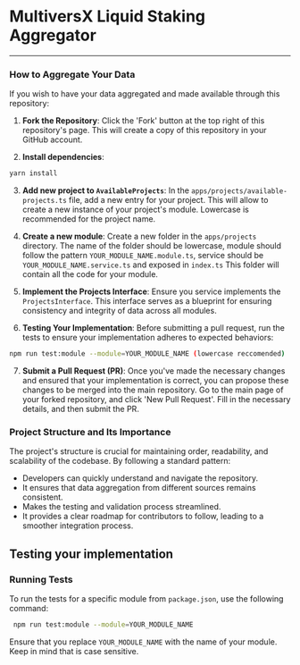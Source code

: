 # MultiversX Liquid Staking Aggregator

---

### How to Aggregate Your Data

If you wish to have your data aggregated and made available through this repository:

1. **Fork the Repository**: Click the 'Fork' button at the top right of this repository's page. This will create a copy of this repository in your GitHub account.

2. **Install dependencies**:

```bash
yarn install
```

3. **Add new project to `AvailableProjects`**: In the `apps/projects/available-projects.ts` file, add a new entry for your project. This will allow to create a new instance of your project's module. Lowercase is recommended for the project name.

4. **Create a new module**: Create a new folder in the `apps/projects` directory. The name of the folder should be lowercase, module should follow the pattern `YOUR_MODULE_NAME.module.ts`, service should be `YOUR_MODULE_NAME.service.ts` and exposed in `index.ts` This folder will contain all the code for your module.

5. **Implement the Projects Interface**: Ensure you service implements the `ProjectsInterface`. This interface serves as a blueprint for ensuring consistency and integrity of data across all modules.

6. **Testing Your Implementation**: Before submitting a pull request, run the tests to ensure your implementation adheres to expected behaviors:

```bash
npm run test:module --module=YOUR_MODULE_NAME (lowercase reccomended)
```

7. **Submit a Pull Request (PR)**: Once you've made the necessary changes and ensured that your implementation is correct, you can propose these changes to be merged into the main repository. Go to the main page of your forked repository, and click 'New Pull Request'. Fill in the necessary details, and then submit the PR.

### Project Structure and Its Importance

The project's structure is crucial for maintaining order, readability, and scalability of the codebase. By following a standard pattern:

- Developers can quickly understand and navigate the repository.
- It ensures that data aggregation from different sources remains consistent.
- Makes the testing and validation process streamlined.
- It provides a clear roadmap for contributors to follow, leading to a smoother integration process.

## Testing your implementation

### Running Tests

To run the tests for a specific module from `package.json`, use the following command:

```bash
 npm run test:module --module=YOUR_MODULE_NAME
```

Ensure that you replace `YOUR_MODULE_NAME` with the name of your module. Keep in mind that is case sensitive.
